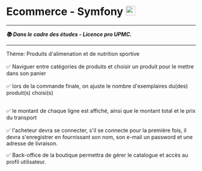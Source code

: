 
<h1>Ecommerce - Symfony <img style="width:25px; height:25px;" src="https://seeklogo.com/images/S/symfony-logo-AA34C8FC16-seeklogo.com.png"></img></h1>
<hr>

<b><i>📚 Dans le cadre des études - Licence pro UPMC.</i></b>
<hr>
Thème: Produits d'alimenation et de nutrition sportive <br><br>
✅  Naviguer entre catégories de produits et choisir un produit pour le mettre dans son panier 
<br><br>
✅  lors de la commande finale, on ajuste le nombre d'exemplaires du(des) produit(s) choisi(s)<br><br>

✅  le montant de chaque ligne est affiché, ainsi que le montant total et le prix du transport<br><br>
✅  l'acheteur devra se connecter, s'il se connecte pour la première fois, il devra s'enregistrer en fournissant son nom,  son e-mail un password et une adresse de livraison.<br>

✅  Back-office de la boutique permettra de gérer le catalogue et accès au profil utilisateur.
